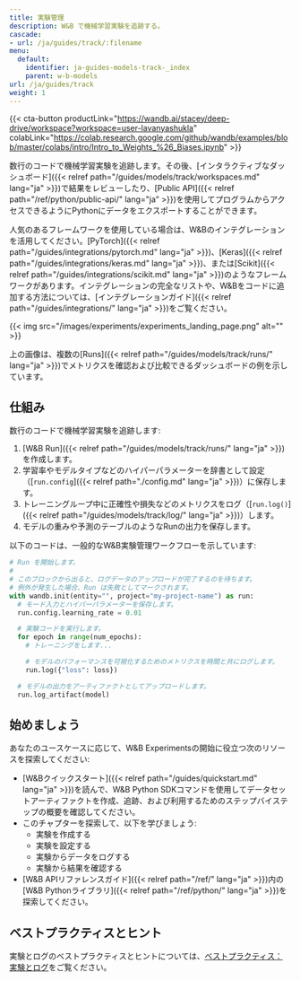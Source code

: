 ```yaml
---
title: 実験管理
description: W&B で機械学習実験を追跡する。
cascade:
- url: /ja/guides/track/:filename
menu:
  default:
    identifier: ja-guides-models-track-_index
    parent: w-b-models
url: /ja/guides/track
weight: 1
---
```


{{< cta-button productLink="https://wandb.ai/stacey/deep-drive/workspace?workspace=user-lavanyashukla" colabLink="https://colab.research.google.com/github/wandb/examples/blob/master/colabs/intro/Intro_to_Weights_%26_Biases.ipynb" >}}

数行のコードで機械学習実験を追跡します。その後、[インタラクティブなダッシュボード]({{< relref path="/guides/models/track/workspaces.md" lang="ja" >}})で結果をレビューしたり、[Public API]({{< relref path="/ref/python/public-api/" lang="ja" >}})を使用してプログラムからアクセスできるようにPythonにデータをエクスポートすることができます。

人気のあるフレームワークを使用している場合は、W&Bのインテグレーションを活用してください。[PyTorch]({{< relref path="/guides/integrations/pytorch.md" lang="ja" >}})、[Keras]({{< relref path="/guides/integrations/keras.md" lang="ja" >}})、または[Scikit]({{< relref path="/guides/integrations/scikit.md" lang="ja" >}})のようなフレームワークがあります。インテグレーションの完全なリストや、W&Bをコードに追加する方法については、[インテグレーションガイド]({{< relref path="/guides/integrations/" lang="ja" >}})をご覧ください。

{{< img src="/images/experiments/experiments_landing_page.png" alt="" >}}

上の画像は、複数の[Runs]({{< relref path="/guides/models/track/runs/" lang="ja" >}})でメトリクスを確認および比較できるダッシュボードの例を示しています。

## 仕組み

数行のコードで機械学習実験を追跡します:
1. [W&B Run]({{< relref path="/guides/models/track/runs/" lang="ja" >}})を作成します。
2. 学習率やモデルタイプなどのハイパーパラメーターを辞書として設定（[`run.config`]({{< relref path="./config.md" lang="ja" >}})）に保存します。
3. トレーニングループ中に正確性や損失などのメトリクスをログ（[`run.log()`]({{< relref path="/guides/models/track/log/" lang="ja" >}})）します。
4. モデルの重みや予測のテーブルのようなRunの出力を保存します。

以下のコードは、一般的なW&B実験管理ワークフローを示しています:

```python
# Run を開始します。
#
# このブロックから出ると、ログデータのアップロードが完了するのを待ちます。
# 例外が発生した場合、Run は失敗としてマークされます。
with wandb.init(entity="", project="my-project-name") as run:
  # モード入力とハイパーパラメーターを保存します。
  run.config.learning_rate = 0.01

  # 実験コードを実行します。
  for epoch in range(num_epochs):
    # トレーニングをします...

    # モデルのパフォーマンスを可視化するためのメトリクスを時間と共にログします。
    run.log({"loss": loss})

  # モデルの出力をアーティファクトとしてアップロードします。
  run.log_artifact(model)
```

## 始めましょう

あなたのユースケースに応じて、W&B Experimentsの開始に役立つ次のリソースを探索してください:

* [W&Bクイックスタート]({{< relref path="/guides/quickstart.md" lang="ja" >}})を読んで、W&B Python SDKコマンドを使用してデータセットアーティファクトを作成、追跡、および利用するためのステップバイステップの概要を確認してください。
* このチャプターを探索して、以下を学びましょう:
  * 実験を作成する
  * 実験を設定する
  * 実験からデータをログする
  * 実験から結果を確認する
* [W&B APIリファレンスガイド]({{< relref path="/ref/" lang="ja" >}})内の[W&B Pythonライブラリ]({{< relref path="/ref/python/" lang="ja" >}})を探索してください。

## ベストプラクティスとヒント

実験とログのベストプラクティスとヒントについては、[ベストプラクティス： 実験とログ](https://wandb.ai/wandb/pytorch-lightning-e2e/reports/W-B-Best-Practices-Guide--VmlldzozNTU1ODY1#w&b-experiments-and-logging)をご覧ください。